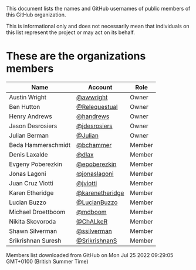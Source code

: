 This document lists the names and GitHub usernames of public members of this GitHub organization.

This is informational only and does not necessarily mean that individuals on this list represent the project or may act on its behalf.

<!-- rqosstools om2md:start -->
<!-- Content between start and end comment tags has been automatically generated -->
# These are the organizations members

| Name | Account | Role |
| -- | -- | -- |
| Austin Wright | [@awwright](https://github.com/awwright) | Owner |
| Ben Hutton | [@Relequestual](https://github.com/Relequestual) | Owner |
| Henry Andrews | [@handrews](https://github.com/handrews) | Owner |
| Jason Desrosiers | [@jdesrosiers](https://github.com/jdesrosiers) | Owner |
| Julian Berman | [@Julian](https://github.com/Julian) | Owner |
| Beda Hammerschmidt | [@bchammer](https://github.com/bchammer) | Member |
| Denis Laxalde | [@dlax](https://github.com/dlax) | Member |
| Evgeny Poberezkin | [@epoberezkin](https://github.com/epoberezkin) | Member |
| Jonas Lagoni | [@jonaslagoni](https://github.com/jonaslagoni) | Member |
| Juan Cruz Viotti | [@jviotti](https://github.com/jviotti) | Member |
| Karen Etheridge | [@karenetheridge](https://github.com/karenetheridge) | Member |
| Lucian Buzzo | [@LucianBuzzo](https://github.com/LucianBuzzo) | Member |
| Michael Droettboom | [@mdboom](https://github.com/mdboom) | Member |
| Nikita Skovoroda | [@ChALkeR](https://github.com/ChALkeR) | Member |
| Shawn Silverman | [@ssilverman](https://github.com/ssilverman) | Member |
| Srikrishnan Suresh | [@SrikrishnanS](https://github.com/SrikrishnanS) | Member |

Members list downloaded from GitHub on Mon Jul 25 2022 09:29:05 GMT+0100 (British Summer Time)
<!-- Content between start and end comment tags has been automatically generated -->
<!-- rqosstools om2md:end -->

<!-- This list is generated using https://github.com/Relequestual/om2md -->